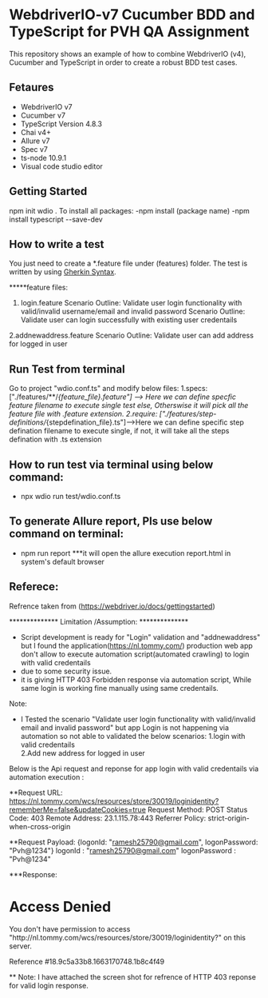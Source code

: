 # WebdriverIO-v7 Cucumber BDD and TypeScript for PVH QA Assignment 

This repository shows an example of how to combine WebdriverIO (v4), Cucumber and TypeScript in order to create a robust BDD test cases.

## Fetaures

+ WebdriverIO v7
+ Cucumber v7
+ TypeScript Version 4.8.3
+ Chai v4+
+ Allure v7
+ Spec v7
+ ts-node 10.9.1
+ Visual code studio editor 

## Getting Started

npm init wdio .
To install all packages:
-npm install (package name)
-npm install typescript --save-dev

## How to write a test

You just need to create a *.feature file under (features) folder. The test is written by using [Gherkin Syntax](https://docs.cucumber.io/gherkin/reference/).

*****feature files:

1. login.feature
 Scenario Outline: Validate user login functionality with valid/invalid username/email and invalid password
 Scenario Outline: Validate user can login successfully with existing user credentails

2.addnewaddress.feature
Scenario Outline: Validate user can add address for logged in user

## Run Test from terminal
Go to project "wdio.conf.ts" and modify below files:
1.specs: ["./features/**/*{feature_file}.feature"] --> Here we can define specfic feature filename to execute single test else, Otherswise it will pick all the feature file with .feature extension.
2.require: ["./features/step-definitions/*{stepdefination_file}.ts"]-->Here we can define specific step defination filename to execute single, if not, it will take all the steps defination with .ts extension

## How to run test via terminal using below command:
- npx wdio run test/wdio.conf.ts


## To generate Allure report, Pls use below command on terminal:
- npm run report 
***it will open the allure execution report.html in system's default browser


## Referece:

Refrence taken from (https://webdriver.io/docs/gettingstarted)


************** Limitation /Assumption: **************

- Script development is ready for "Login" validation and "addnewaddress" but I found the application(https://nl.tommy.com/) production web app don't allow to execute automation script(automated crawling) to login with valid credentails 
- due to some security issue. 
- it is giving HTTP 403 Forbidden response via automation script, While same login is working fine manually using same credentails.

Note:
- I Tested the scenario "Validate user login functionality with valid/invalid email and invalid password" but app Login is not happening via automation so not able to validated the below scenarios: 
1.login with valid credentails  
2.Add new address for logged in user 


Below is the Api request and reponse for app login with valid credentails via automation execution : 

**Request URL: https://nl.tommy.com/wcs/resources/store/30019/loginidentity?rememberMe=false&updateCookies=true
Request Method: POST
Status Code: 403 
Remote Address: 23.1.115.78:443
Referrer Policy: strict-origin-when-cross-origin

**Request Payload:
{logonId: "ramesh25790@gmail.com", logonPassword: "Pvh@1234"}
logonId
: 
"ramesh25790@gmail.com"
logonPassword
: 
"Pvh@1234"

***Response:
<HTML><HEAD>
<TITLE>Access Denied</TITLE>
</HEAD><BODY>
<H1>Access Denied</H1>
 
You don't have permission to access "http&#58;&#47;&#47;nl&#46;tommy&#46;com&#47;wcs&#47;resources&#47;store&#47;30019&#47;loginidentity&#63;" on this server.<P>
Reference&#32;&#35;18&#46;9c5a33b8&#46;1663170748&#46;1b8c4f49
</BODY>
</HTML>

**
Note:
I have attached the screen shot for refrence of HTTP 403 reponse for valid login response.